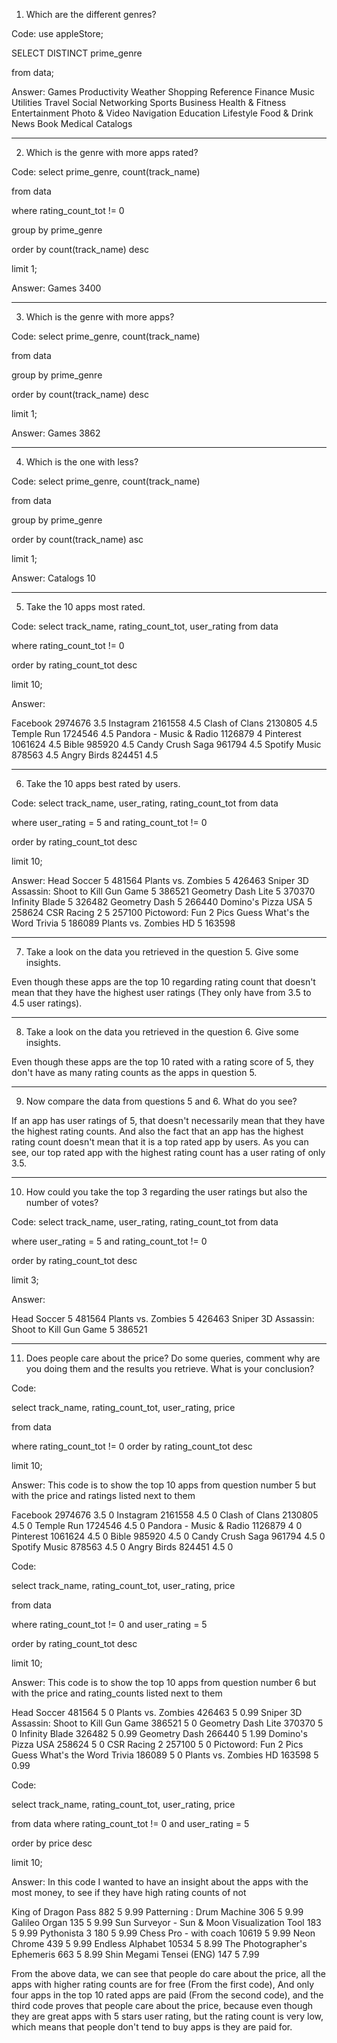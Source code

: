 1) Which are the different genres?

Code:
use appleStore;

SELECT DISTINCT prime_genre

from data;

Answer:
Games
Productivity
Weather
Shopping
Reference
Finance
Music
Utilities
Travel
Social Networking
Sports
Business
Health & Fitness
Entertainment
Photo & Video
Navigation
Education
Lifestyle
Food & Drink
News
Book
Medical
Catalogs

------------------------------------------------------------
2) Which is the genre with more apps rated?

Code:
select prime_genre, count(track_name)

from data

where rating_count_tot != 0

group by prime_genre

order by count(track_name) desc

limit 1;


Answer:
Games	3400


------------------------------------------------------------
3) Which is the genre with more apps?

Code:
select prime_genre, count(track_name)

from data

group by prime_genre

order by count(track_name) desc

limit 1;


Answer:
Games	3862


------------------------------------------------------------
4) Which is the one with less?

Code:
select prime_genre, count(track_name)

from data

group by prime_genre

order by count(track_name) asc

limit 1;


Answer:
Catalogs	10


------------------------------------------------------------
5) Take the 10 apps most rated.

Code:
select track_name, rating_count_tot, user_rating
from data

where rating_count_tot != 0

order by rating_count_tot desc

limit 10;


Answer:

Facebook						2974676		3.5
Instagram						2161558		4.5
Clash of Clans						2130805		4.5
Temple Run						1724546		4.5
Pandora - Music & Radio					1126879		4
Pinterest						1061624		4.5
Bible							985920		4.5
Candy Crush Saga					961794		4.5
Spotify Music						878563		4.5
Angry Birds						824451		4.5


------------------------------------------------------------
6) Take the 10 apps best rated by users.

Code:
select track_name, user_rating, rating_count_tot
from data

where user_rating = 5 and rating_count_tot != 0

order by rating_count_tot desc

limit 10;


Answer:
Head Soccer						5	481564
Plants vs. Zombies					5	426463
Sniper 3D Assassin: Shoot to Kill Gun Game		5	386521
Geometry Dash Lite					5	370370
Infinity Blade						5	326482
Geometry Dash						5	266440
Domino's Pizza USA					5	258624
CSR Racing 2						5	257100
Pictoword: Fun 2 Pics Guess What's the Word Trivia	5	186089
Plants vs. Zombies HD					5	163598


------------------------------------------------------------
7) Take a look on the data you retrieved in the question 5. Give some insights.

Even though these apps are the top 10 regarding rating count that doesn't mean that they have the highest user ratings (They only have from 3.5 to 4.5 user ratings).



------------------------------------------------------------
8) Take a look on the data you retrieved in the question 6. Give some insights.

Even though these apps are the top 10 rated with a rating score of 5, they don't have as many rating counts as the apps in question 5.


------------------------------------------------------------
9) Now compare the data from questions 5 and 6. What do you see?

If an app has user ratings of 5, that doesn't necessarily mean that they have the highest rating counts. And also the fact that an app has the highest rating count doesn't mean that it is a top rated app by users. As you can see, our top rated app with the highest rating count has a user rating of only 3.5. 



------------------------------------------------------------
10) How could you take the top 3 regarding the user ratings but also the number of votes?

Code:
select track_name, user_rating, rating_count_tot
from data

where user_rating = 5 and rating_count_tot != 0

order by rating_count_tot desc

limit 3;


Answer:

Head Soccer						5	481564
Plants vs. Zombies					5	426463
Sniper 3D Assassin: Shoot to Kill Gun Game		5	386521


------------------------------------------------------------
11) Does people care about the price? Do some queries, comment why are you doing them and the results you retrieve. What is your conclusion?

Code:

select track_name, rating_count_tot, user_rating, price

from data

where rating_count_tot != 0
order by rating_count_tot desc

limit 10;

Answer: This code is to show the top 10 apps from question number 5 but with the price and ratings listed next to them

Facebook						2974676		3.5	0
Instagram						2161558		4.5	0
Clash of Clans						2130805		4.5	0
Temple Run						1724546		4.5	0
Pandora - Music & Radio					1126879		4	0
Pinterest						1061624		4.5	0
Bible							985920		4.5	0
Candy Crush Saga					961794		4.5	0
Spotify Music						878563		4.5	0
Angry Birds						824451		4.5	0

Code:

select track_name, rating_count_tot, user_rating, price

from data

where rating_count_tot != 0 and user_rating = 5

order by rating_count_tot desc

limit 10;

Answer: This code is to show the top 10 apps from question number 6 but with the price and rating_counts listed next to them

Head Soccer						481564		5	0
Plants vs. Zombies					426463		5	0.99
Sniper 3D Assassin: Shoot to Kill Gun Game		386521		5	0
Geometry Dash Lite					370370		5	0
Infinity Blade						326482		5	0.99
Geometry Dash						266440		5	1.99
Domino's Pizza USA					258624		5	0
CSR Racing 2						257100		5	0
Pictoword: Fun 2 Pics Guess What's the Word Trivia	186089		5	0
Plants vs. Zombies HD					163598		5	0.99


Code:

select track_name, rating_count_tot, user_rating, price

from data
where rating_count_tot != 0 and user_rating = 5

order by price desc

limit 10;

Answer: In this code I wanted to have an insight about the apps with the most money, to see if they have high rating counts of not

King of Dragon Pass					882	5	9.99
Patterning : Drum Machine				306	5	9.99
Galileo Organ						135	5	9.99
Sun Surveyor - Sun & Moon Visualization Tool		183	5	9.99
Pythonista 3						180	5	9.99
Chess Pro - with coach					10619	5	9.99
Neon Chrome						439	5	9.99
Endless Alphabet					10534	5	8.99
The Photographer's Ephemeris				663	5	8.99
Shin Megami Tensei (ENG)				147	5	7.99

From the above data, we can see that people do care about the price, all the apps with higher rating counts are for free (From the first code), And only four apps in the top 10 rated apps are paid (From the second code), and the third code proves that people care about the price, because even though they are great apps with 5 stars user rating, but the rating count is very low, which means that people don't tend to buy apps is they are paid for. 
